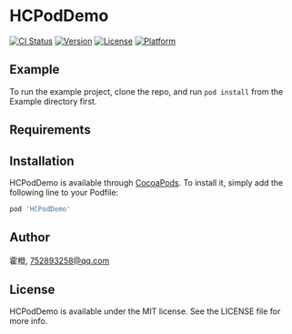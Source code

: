 # HCPodDemo

[![CI Status](https://img.shields.io/travis/霍橙/HCPodDemo.svg?style=flat)](https://travis-ci.org/霍橙/HCPodDemo)
[![Version](https://img.shields.io/cocoapods/v/HCPodDemo.svg?style=flat)](https://cocoapods.org/pods/HCPodDemo)
[![License](https://img.shields.io/cocoapods/l/HCPodDemo.svg?style=flat)](https://cocoapods.org/pods/HCPodDemo)
[![Platform](https://img.shields.io/cocoapods/p/HCPodDemo.svg?style=flat)](https://cocoapods.org/pods/HCPodDemo)

## Example

To run the example project, clone the repo, and run `pod install` from the Example directory first.

## Requirements

## Installation

HCPodDemo is available through [CocoaPods](https://cocoapods.org). To install
it, simply add the following line to your Podfile:

```ruby
pod 'HCPodDemo'
```

## Author

霍橙, 752893258@qq.com

## License

HCPodDemo is available under the MIT license. See the LICENSE file for more info.
